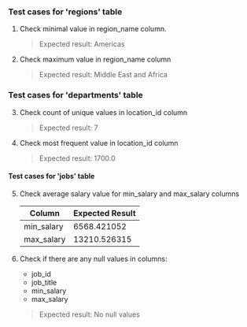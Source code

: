 ### Test cases for 'regions' table

1.  Check minimal value in region_name column.
    > Expected result: Americas
2.  Check maximum value in region_name column
    > Expected result: Middle East and Africa

### Test cases for 'departments' table

3.  Check count of unique values in location_id column
    > Expected result: 7

4.  Check most frequent value in location_id column
    > Expected result: 1700.0

#### Test cases for 'jobs' table

5.  Check average salary value for min_salary and max_salary columns

    | Column | Expected Result |
    |----------|----------|
    | min_salary | 6568.421052 |
    | max_salary | 13210.526315 |

6.  Check if there are any null values in columns:
     - job_id
     - job_title
     - min_salary
     - max_salary
     > Expected result: No null values
